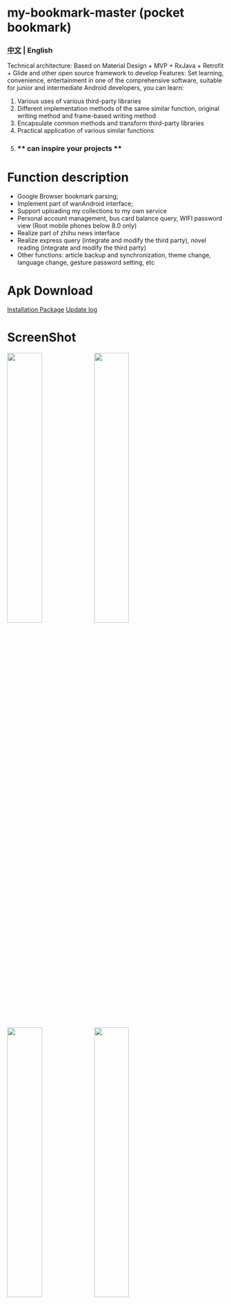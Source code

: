 # my-bookmark-master (pocket bookmark)

### [中文](README.md) | English

Technical architecture: Based on Material Design + MVP + RxJava + Retrofit + Glide and other open source framework to develop
Features:
Set learning, convenience, entertainment in one of the comprehensive software, suitable for junior and intermediate Android developers, you can learn:
1. Various uses of various third-party libraries
2. Different implementation methods of the same similar function, original writing method and frame-based writing method
3. Encapsulate common methods and transform third-party libraries
4. Practical application of various similar functions
5. ### ** can inspire your projects **
# Function description
- Google Browser bookmark parsing;
- Implement part of wanAndroid interface;
- Support uploading my collections to my own service
- Personal account management, bus card balance query, WIFI password view (Root mobile phones below 8.0 only)
- Realize part of zhihu news interface
- Realize express query (integrate and modify the third party), novel reading (integrate and modify the third party)
- Other functions: article backup and synchronization, theme change, language change, gesture password setting, etc
# Apk Download
[Installation Package](Pocket_bookmark.apk)
[Update log](口袋书签app更新说明.md)

# ScreenShot

<img src="screenshot/img_1.png" width = "40%" /><img src="screenshot/img_2.png" width = "40%" />
<img src="screenshot/img_3.png" width = "40%" /><img src="screenshot/img_4.png" width = "40%" />
<img src="screenshot/img_5.png" width = "40%" /><img src="screenshot/img_6.png" width = "40%" />
<img src="screenshot/img_7.png" width = "40%" /><img src="screenshot/img_8.png" width = "40%" />
<img src="screenshot/img_9.png" width = "40%" /><img src="screenshot/img_10.png" width = "40%" />
<img src="screenshot/img_11.png" width = "40%" /><img src="screenshot/img_12.png" width = "40%" />
<img src="screenshot/img_13.png" width = "40%" /><img src="screenshot/img_14.png" width = "40%" />
<img src="screenshot/img_15.png" width = "40%" /><img src="screenshot/img_16.png" width = "40%" />
<img src="screenshot/img_17.png" width = "40%" /><img src="screenshot/img_18.png" width = "40%" />
<img src="screenshot/img_19.png" width = "40%" /><img src="screenshot/img_20.png" width = "40%" />
<img src="screenshot/img_21.png" width = "40%" /><img src="screenshot/img_22.png" width = "40%" />
<img src="screenshot/img_23.png" width = "40%" /><img src="screenshot/img_24.png" width = "40%" />
<img src="screenshot/img_25.png" width = "40%" />



# License

    Copyright 2018 Song Jiali

    Licensed under the Apache License, Version 2.0 (the "License");
    you may not use this file except in compliance with the License.
    You may obtain a copy of the License at

        http://www.apache.org/licenses/LICENSE-2.0

    Unless required by applicable law or agreed to in writing, software
    distributed under the License is distributed on an "AS IS" BASIS,
    WITHOUT WARRANTIES OR CONDITIONS OF ANY KIND, either express or implied.
    See the License for the specific language governing permissions and
    limitations under the License.
